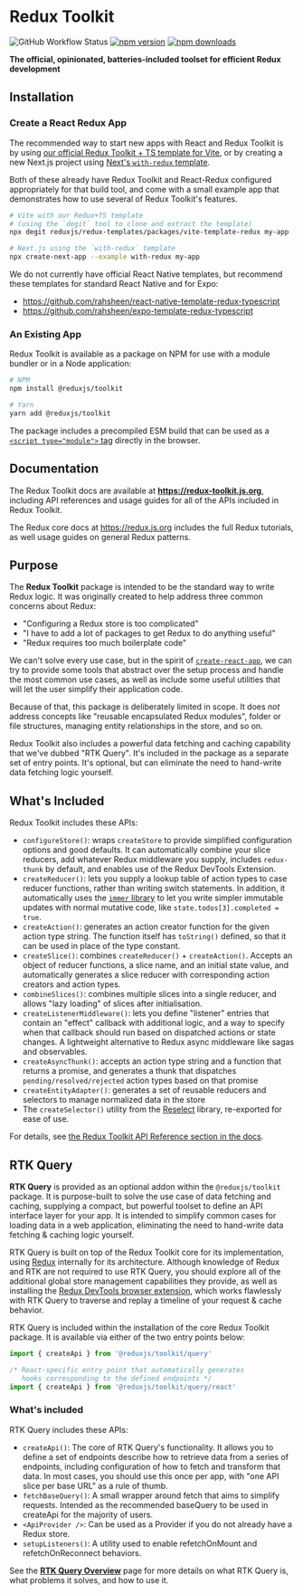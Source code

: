 # Redux Toolkit

![GitHub Workflow Status](https://img.shields.io/github/actions/workflow/status/reduxjs/redux-toolkit/tests.yml?style=flat-square)
[![npm version](https://img.shields.io/npm/v/@reduxjs/toolkit.svg?style=flat-square)](https://www.npmjs.com/package/@reduxjs/toolkit)
[![npm downloads](https://img.shields.io/npm/dm/@reduxjs/toolkit.svg?style=flat-square&label=RTK+downloads)](https://www.npmjs.com/package/@reduxjs/toolkit)

**The official, opinionated, batteries-included toolset for efficient Redux development**

## Installation

### Create a React Redux App

The recommended way to start new apps with React and Redux Toolkit is by using [our official Redux Toolkit + TS template for Vite](https://github.com/reduxjs/redux-templates), or by creating a new Next.js project using [Next's `with-redux` template](https://github.com/vercel/next.js/tree/canary/examples/with-redux).

Both of these already have Redux Toolkit and React-Redux configured appropriately for that build tool, and come with a small example app that demonstrates how to use several of Redux Toolkit's features.

```bash
# Vite with our Redux+TS template
# (using the `degit` tool to clone and extract the template)
npx degit reduxjs/redux-templates/packages/vite-template-redux my-app

# Next.js using the `with-redux` template
npx create-next-app --example with-redux my-app
```

We do not currently have official React Native templates, but recommend these templates for standard React Native and for Expo:

- https://github.com/rahsheen/react-native-template-redux-typescript
- https://github.com/rahsheen/expo-template-redux-typescript

### An Existing App

Redux Toolkit is available as a package on NPM for use with a module bundler or in a Node application:

```bash
# NPM
npm install @reduxjs/toolkit

# Yarn
yarn add @reduxjs/toolkit
```

The package includes a precompiled ESM build that can be used as a [`<script type="module">` tag](https://unpkg.com/@reduxjs/toolkit/dist/redux-toolkit.browser.mjs) directly in the browser.

## Documentation

The Redux Toolkit docs are available at **https://redux-toolkit.js.org**, including API references and usage guides for all of the APIs included in Redux Toolkit.

The Redux core docs at https://redux.js.org includes the full Redux tutorials, as well usage guides on general Redux patterns.

## Purpose

The **Redux Toolkit** package is intended to be the standard way to write Redux logic. It was originally created to help address three common concerns about Redux:

- "Configuring a Redux store is too complicated"
- "I have to add a lot of packages to get Redux to do anything useful"
- "Redux requires too much boilerplate code"

We can't solve every use case, but in the spirit of [`create-react-app`](https://github.com/facebook/create-react-app), we can try to provide some tools that abstract over the setup process and handle the most common use cases, as well as include some useful utilities that will let the user simplify their application code.

Because of that, this package is deliberately limited in scope. It does _not_ address concepts like "reusable encapsulated Redux modules", folder or file structures, managing entity relationships in the store, and so on.

Redux Toolkit also includes a powerful data fetching and caching capability that we've dubbed "RTK Query". It's included in the package as a separate set of entry points. It's optional, but can eliminate the need to hand-write data fetching logic yourself.

## What's Included

Redux Toolkit includes these APIs:

- `configureStore()`: wraps `createStore` to provide simplified configuration options and good defaults. It can automatically combine your slice reducers, add whatever Redux middleware you supply, includes `redux-thunk` by default, and enables use of the Redux DevTools Extension.
- `createReducer()`: lets you supply a lookup table of action types to case reducer functions, rather than writing switch statements. In addition, it automatically uses the [`immer` library](https://github.com/mweststrate/immer) to let you write simpler immutable updates with normal mutative code, like `state.todos[3].completed = true`.
- `createAction()`: generates an action creator function for the given action type string. The function itself has `toString()` defined, so that it can be used in place of the type constant.
- `createSlice()`: combines `createReducer()` + `createAction()`. Accepts an object of reducer functions, a slice name, and an initial state value, and automatically generates a slice reducer with corresponding action creators and action types.
- `combineSlices()`: combines multiple slices into a single reducer, and allows "lazy loading" of slices after initialisation.
- `createListenerMiddleware()`: lets you define "listener" entries that contain an "effect" callback with additional logic, and a way to specify when that callback should run based on dispatched actions or state changes. A lightweight alternative to Redux async middleware like sagas and observables.
- `createAsyncThunk()`: accepts an action type string and a function that returns a promise, and generates a thunk that dispatches `pending/resolved/rejected` action types based on that promise
- `createEntityAdapter()`: generates a set of reusable reducers and selectors to manage normalized data in the store
- The `createSelector()` utility from the [Reselect](https://github.com/reduxjs/reselect) library, re-exported for ease of use.

For details, see [the Redux Toolkit API Reference section in the docs](https://redux-toolkit.js.org/api/configureStore).

## RTK Query

**RTK Query** is provided as an optional addon within the `@reduxjs/toolkit` package. It is purpose-built to solve the use case of data fetching and caching, supplying a compact, but powerful toolset to define an API interface layer for your app. It is intended to simplify common cases for loading data in a web application, eliminating the need to hand-write data fetching & caching logic yourself.

RTK Query is built on top of the Redux Toolkit core for its implementation, using [Redux](https://redux.js.org/) internally for its architecture. Although knowledge of Redux and RTK are not required to use RTK Query, you should explore all of the additional global store management capabilities they provide, as well as installing the [Redux DevTools browser extension](https://github.com/reduxjs/redux-devtools), which works flawlessly with RTK Query to traverse and replay a timeline of your request & cache behavior.

RTK Query is included within the installation of the core Redux Toolkit package. It is available via either of the two entry points below:

```ts no-transpile
import { createApi } from '@reduxjs/toolkit/query'

/* React-specific entry point that automatically generates
   hooks corresponding to the defined endpoints */
import { createApi } from '@reduxjs/toolkit/query/react'
```

### What's included

RTK Query includes these APIs:

- `createApi()`: The core of RTK Query's functionality. It allows you to define a set of endpoints describe how to retrieve data from a series of endpoints, including configuration of how to fetch and transform that data. In most cases, you should use this once per app, with "one API slice per base URL" as a rule of thumb.
- `fetchBaseQuery()`: A small wrapper around fetch that aims to simplify requests. Intended as the recommended baseQuery to be used in createApi for the majority of users.
- `<ApiProvider />`: Can be used as a Provider if you do not already have a Redux store.
- `setupListeners()`: A utility used to enable refetchOnMount and refetchOnReconnect behaviors.

See the [**RTK Query Overview**](https://redux-toolkit.js.org/rtk-query/overview) page for more details on what RTK Query is, what problems it solves, and how to use it.
